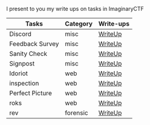 I present to you my write ups on tasks in ImaginaryCTF

| Tasks | Category | Write-ups |
| --- | --- | --- |
| Discord | misc | [WriteUp](https://github.com/Ernest1k/CTF-WriteUps/tree/CTF-WriteUps/ImaginaryCTF%202023/Discord%20(misc)) | 
| Feedback Survey | misc | [WriteUp](https://github.com/Ernest1k/CTF-WriteUps/tree/CTF-WriteUps/ImaginaryCTF%202023/Feedback%20Survey%20(misc)) |
| Sanity Check | misc | [WriteUp](https://github.com/Ernest1k/CTF-WriteUps/tree/CTF-WriteUps/ImaginaryCTF%202023/Sanity%20Check%20(misc)) |
| Signpost | misc | [WriteUp]() |
| Idoriot | web | [WriteUp](https://github.com/Ernest1k/CTF-WriteUps/tree/CTF-WriteUps/ImaginaryCTF%202023/Idoriot%20(web)) |
| inspection | web | [WriteUp](https://github.com/Ernest1k/CTF-WriteUps/tree/CTF-WriteUps/ImaginaryCTF%202023/inspection%20(web))|
| Perfect Picture | web | [WriteUp](https://github.com/Ernest1k/CTF-WriteUps/tree/CTF-WriteUps/ImaginaryCTF%202023/Perfect%20Picture%20(web))|
| roks | web | [WriteUp](https://github.com/Ernest1k/CTF-WriteUps/tree/CTF-WriteUps/ImaginaryCTF%202023/rocks%20(web))|
| rev | forensic | [WriteUp](https://github.com/Ernest1k/CTF-WriteUps/tree/CTF-WriteUps/ImaginaryCTF%202023/rev%20(forensics))|
